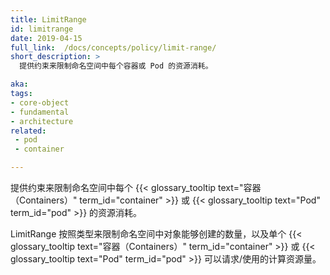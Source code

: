 ```yaml
---
title: LimitRange
id: limitrange
date: 2019-04-15
full_link:  /docs/concepts/policy/limit-range/
short_description: >
  提供约束来限制命名空间中每个容器或 Pod 的资源消耗。

aka: 
tags:
- core-object
- fundamental
- architecture
related:
 - pod
 - container

---
```


<!--
---
title: LimitRange
id: limitrange
date: 2019-04-15
full_link:  /docs/concepts/policy/limit-range/
short_description: >
  Provides constraints to limit resource consumption per Containers or Pods in a namespace.

aka: 
tags:
- core-object
- fundamental
- architecture
related:
 - pod
 - container

---
-->

<!--
 Provides constraints to limit resource consumption per {{< glossary_tooltip text="Containers" term_id="container" >}} or {{< glossary_tooltip text="Pods" term_id="pod" >}} in a namespace.
-->
 提供约束来限制命名空间中每个 {{< glossary_tooltip text="容器（Containers）" term_id="container" >}} 或 {{< glossary_tooltip text="Pod" term_id="pod" >}} 的资源消耗。

<!--more--> 
<!--
LimitRange limits the quantity of objects that can be created  by type, 
as well as the amount of compute resources that may be requested/consumed by individual {{< glossary_tooltip text="Containers" term_id="container" >}} or {{< glossary_tooltip text="Pods" term_id="pod" >}} in a namespace.
-->
LimitRange 按照类型来限制命名空间中对象能够创建的数量，以及单个 {{< glossary_tooltip text="容器（Containers）" term_id="container" >}} 或 {{< glossary_tooltip text="Pod" term_id="pod" >}} 可以请求/使用的计算资源量。
